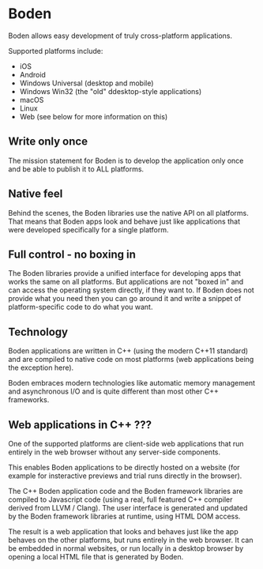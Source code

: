 # Boden

Boden allows easy development of truly cross-platform applications.

Supported platforms include:

- iOS
- Android
- Windows Universal (desktop and mobile)
- Windows Win32 (the "old" ddesktop-style applications)
- macOS
- Linux
- Web (see below for more information on this)

## Write only once

The mission statement for Boden is to develop the application only once and be able to publish it to ALL platforms.

## Native feel

Behind the scenes, the Boden libraries use the native API on all platforms. That means that Boden apps look and behave
just like applications that were developed specifically for a single platform.

## Full control - no boxing in

The Boden libraries provide a unified interface for developing apps that works the same on all platforms. But
applications are not "boxed in" and can access the operating system directly, if they want to. If Boden does not
provide what you need then you can go around it and write a snippet of platform-specific code to do what you want.

## Technology

Boden applications are written in C++ (using the modern C++11 standard) and are compiled to native code
on most platforms (web applications being the exception here).

Boden embraces modern technologies like automatic memory management and asynchronous I/O and is quite different
than most other C++ frameworks.

## Web applications in C++ ???

One of the supported platforms are client-side web applications that run entirely in the web browser without any server-side
components.

This enables Boden applications to be directly hosted on a website (for example for insteractive previews and trial runs directly
in the browser).

The C++ Boden application code and the Boden framework libraries are compiled to Javascript code (using a real, full featured C++ compiler derived from LLVM / Clang).
The user interface is generated and updated by the Boden framework libraries at runtime, using HTML DOM access.

The result is a web application that looks and behaves just like the app behaves on the other platforms, but runs entirely in the web browser.
It can be embedded in normal websites, or run locally in a desktop browser by opening a local HTML file that is
generated by Boden.




